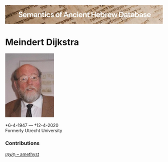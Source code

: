 <html><body><img id="banner" src="../../images/banners/banner.png" alt="banner" /></body></html>

# **Meindert Dijkstra**

![meindert dijkstra](../images/photos/meindert_dijkstra.jpeg) 

\*6-4-1947 — †12-4-2020   
Formerly Utrecht University

### Contributions
[חַשְׁמַן – amethyst](../words/chashman.md)<br>